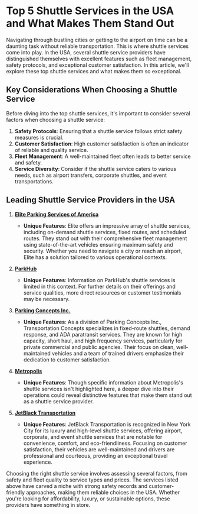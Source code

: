# Top 5 Shuttle Services in the USA and What Makes Them Stand Out

Navigating through bustling cities or getting to the airport on time can be a daunting task without reliable transportation. This is where shuttle services come into play. In the USA, several shuttle service providers have distinguished themselves with excellent features such as fleet management, safety protocols, and exceptional customer satisfaction. In this article, we'll explore these top shuttle services and what makes them so exceptional.

## Key Considerations When Choosing a Shuttle Service

Before diving into the top shuttle services, it's important to consider several factors when choosing a shuttle service:

1. **Safety Protocols**: Ensuring that a shuttle service follows strict safety measures is crucial.
2. **Customer Satisfaction**: High customer satisfaction is often an indicator of reliable and quality service.
3. **Fleet Management**: A well-maintained fleet often leads to better service and safety.
4. **Service Diversity**: Consider if the shuttle service caters to various needs, such as airport transfers, corporate shuttles, and event transportations.

## Leading Shuttle Service Providers in the USA

1. **[Elite Parking Services of America](/dir/elite_parking_services_of_america)**
   - **Unique Features**: Elite offers an impressive array of shuttle services, including on-demand shuttle services, fixed routes, and scheduled routes. They stand out with their comprehensive fleet management using state-of-the-art vehicles ensuring maximum safety and security. Whether you need to navigate a city or reach an airport, Elite has a solution tailored to various operational contexts.

2. **[ParkHub](/dir/parkhub)**
   - **Unique Features**: Information on ParkHub's shuttle services is limited in this context. For further details on their offerings and service qualities, more direct resources or customer testimonials may be necessary.

3. **[Parking Concepts Inc.](/dir/parking_concepts_inc)**
   - **Unique Features**: As a division of Parking Concepts Inc., Transportation Concepts specializes in fixed-route shuttles, demand response, and ADA paratransit services. They are known for high capacity, short haul, and high frequency services, particularly for private commercial and public agencies. Their focus on clean, well-maintained vehicles and a team of trained drivers emphasize their dedication to customer satisfaction.

4. **[Metropolis](/dir/metropolis)**
   - **Unique Features**: Though specific information about Metropolis's shuttle services isn't highlighted here, a deeper dive into their operations could reveal distinctive features that make them stand out as a shuttle service provider.

5. **[JetBlack Transportation](/dir/jetblack_transportation)**
   - **Unique Features**: JetBlack Transportation is recognized in New York City for its luxury and high-level shuttle services, offering airport, corporate, and event shuttle services that are notable for convenience, comfort, and eco-friendliness. Focusing on customer satisfaction, their vehicles are well-maintained and drivers are professional and courteous, providing an exceptional travel experience.

Choosing the right shuttle service involves assessing several factors, from safety and fleet quality to service types and prices. The services listed above have carved a niche with strong safety records and customer-friendly approaches, making them reliable choices in the USA. Whether you're looking for affordability, luxury, or sustainable options, these providers have something in store.